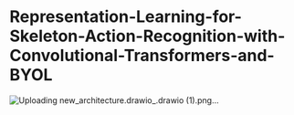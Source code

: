 # Representation-Learning-for-Skeleton-Action-Recognition-with-Convolutional-Transformers-and-BYOL

![Uploading new_architecture.drawio_.drawio (1).png…]()
